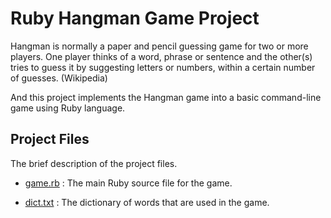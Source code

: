 # Ruby Hangman Game Project

Hangman is normally a paper and pencil guessing game for two or more players. One player thinks of a word, phrase or sentence and the other(s) tries to guess it by suggesting letters or numbers, within a certain number of guesses. (Wikipedia)

And this project implements the Hangman game into a basic command-line game using Ruby language.

## Project Files
The brief description of the project files.
- [game.rb](https://github.com/jamcry/ruby-hangman/blob/master/game.rb) : The main Ruby source file for the game.

- [dict.txt](https://github.com/jamcry/ruby-hangman/blob/master/dict.txt) : The dictionary of words that are used in the game.
